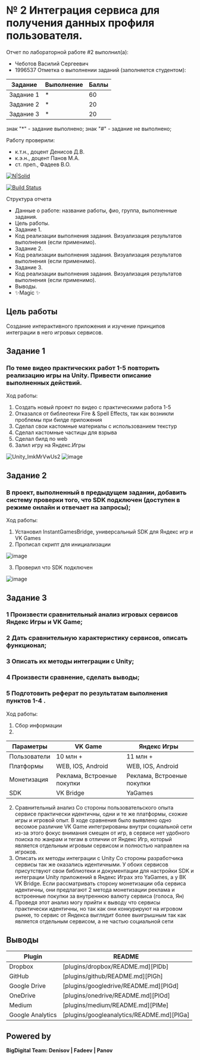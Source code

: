 # № 2 Интеграция сервиса для получения данных профиля пользователя.
Отчет по лабораторной работе #2 выполнил(а):
- Чеботов Василий Сергеевич
- 1996537
Отметка о выполнении заданий (заполняется студентом):

| Задание | Выполнение | Баллы |
| ------ | ------ | ------ |
| Задание 1 | * | 60 |
| Задание 2 | * | 20 |
| Задание 3 | * | 20 |

знак "*" - задание выполнено; знак "#" - задание не выполнено;

Работу проверили:
- к.т.н., доцент Денисов Д.В.
- к.э.н., доцент Панов М.А.
- ст. преп., Фадеев В.О.

[![N|Solid](https://cldup.com/dTxpPi9lDf.thumb.png)](https://nodesource.com/products/nsolid)

[![Build Status](https://travis-ci.org/joemccann/dillinger.svg?branch=master)](https://travis-ci.org/joemccann/dillinger)

Структура отчета

- Данные о работе: название работы, фио, группа, выполненные задания.
- Цель работы.
- Задание 1.
- Код реализации выполнения задания. Визуализация результатов выполнения (если применимо).
- Задание 2.
- Код реализации выполнения задания. Визуализация результатов выполнения (если применимо).
- Задание 3.
- Код реализации выполнения задания. Визуализация результатов выполнения (если применимо).
- Выводы.
- ✨Magic ✨

## Цель работы
Создание интерактивного приложения и изучение принципов интеграции в него игровых сервисов.

## Задание 1
### По теме видео практических работ 1-5 повторить реализацию игры на Unity. Привести описание выполненных действий.

Ход работы:
1) Создать новый проект по видео с практическими работа 1-5
2) Отказался от библеотеки Fire & Spell Effects, так как возникли проблемы при билде приложения
3) Сделал свои кастомные материалы с использованием текстур
4) Сделал кастомные частицы для взрыва
5) Сделал билд по web
6) Залил игру на Яндекс.Игры

![Unity_lmkMrVwUs2](https://user-images.githubusercontent.com/83212097/193906327-957f9c89-2896-433c-b4b5-3c02846f9196.gif)
![image](https://user-images.githubusercontent.com/83212097/193908912-883d6bc2-15f7-490b-a767-f89b01483df0.png)


## Задание 2
### В проект, выполненный в предыдущем задании, добавить систему проверки того, что SDK подключен (доступен в режиме онлайн и отвечает на запросы);

Ход работы:

1) Установил InstantGamesBridge, универсальный SDK для Яндекс игр и VK Games
2) Прописал скрипт для инициализации

![image](https://user-images.githubusercontent.com/83212097/194391274-e6dfcebb-b19d-4585-b68b-c20cf101b7e0.png)

3) Проверил что SDK подключен 

![image](https://user-images.githubusercontent.com/83212097/194391691-6f4ab0ec-eb80-4276-9c8c-1725bc2730a7.png)


## Задание 3
### 1 Произвести сравнительный анализ игровых сервисов Яндекс Игры и VK Game;
### 2 Дать сравнительную характеристику сервисов, описать функционал;
### 3 Описать их методы интеграции с Unity;
### 4 Произвести сравнение, сделать выводы;
### 5 Подготовить реферат по результатам выполнения пунктов 1-4 .

Ход работы:

1. Сбор информации
2. 
| Параметры | VK Game | Яндекс Игры |
| ------ | ------ | ------ |
| Пользователи | 10 млн + | 11 млн + |
| Платформы | WEB, IOS, Android | WEB, IOS, Android | 
| Монетизация | Реклама, Встроеные покупки | Реклама, Встроеные покупки |
| SDK | VK Bridge | YaGames |

2. Сравнительный анализ
  Со стороны пользовательского опыта сервисе практически идентичны, одни и те же платформы, схожие игры и игровой опыт. В ходе сравнения было выявлено одно весомое различие VK Game интегрированы внутри социальной сети из-за этого фокус внимания смещен от игр, в сервисе нет удобного поиска по жанрам и тегам в отличии от Яндекс Игр, который является отдельным игровым сервисом и полностью направлен на игроков.
 3. Описать их методы интеграции с Unity
  Со стороны разработчика сервисы так же оказались идентичными. У обоих сервисов присутствуют свои библиотеки и документации для настройки SDK и интеграции Unity приложений в Яндекс Играх это YaGames, а у ВК VK Bridge. Если рассматривать сторону монетизации оба сервиса идентичны, они предлагают 2 метода монетизации реклама и встроенные покупки за внутреннюю валюту сервиса (голоса, Ян)
 4. Проведя этот анализ могу прийти к выводу что сервисы практически идентичны, но так как они конкурируют на игровом рынке, то сервис от Яндекса выглядит более выигрышным так как является отдельным сервисом, а не частью социальной сети


## Выводы

| Plugin | README |
| ------ | ------ |
| Dropbox | [plugins/dropbox/README.md][PlDb] |
| GitHub | [plugins/github/README.md][PlGh] |
| Google Drive | [plugins/googledrive/README.md][PlGd] |
| OneDrive | [plugins/onedrive/README.md][PlOd] |
| Medium | [plugins/medium/README.md][PlMe] |
| Google Analytics | [plugins/googleanalytics/README.md][PlGa] |

## Powered by

**BigDigital Team: Denisov | Fadeev | Panov**
